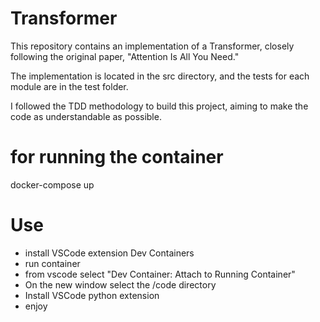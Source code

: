 # Transformer

This repository contains an implementation of a Transformer, closely following the original paper, "Attention Is All You Need."

The implementation is located in the src directory, and the tests for each module are in the test folder.

I followed the TDD methodology to build this project, aiming to make the code as understandable as possible.

# for running the container
docker-compose up

# Use
- install VSCode extension Dev Containers
- run container
- from vscode select "Dev Container: Attach to Running Container"
- On the new window select the /code directory
- Install VSCode python extension
- enjoy
